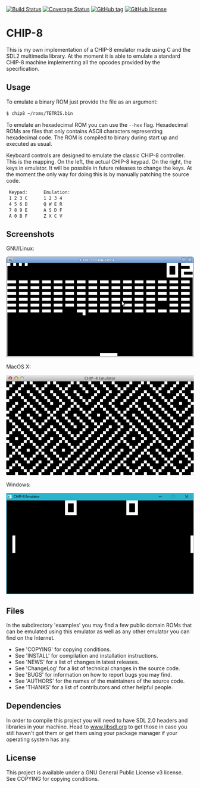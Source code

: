 [![Build Status](https://travis-ci.org/danirod/chip8.svg)](https://travis-ci.org/danirod/chip8)
[![Coverage Status](https://coveralls.io/repos/github/danirod/chip8/badge.svg?branch=devel)](https://coveralls.io/github/danirod/chip8?branch=devel)
[![GitHub tag](https://img.shields.io/github/tag/danirod/chip8.svg)](https://github.com/danirod/chip8/releases/latest)
[![GitHub license](https://img.shields.io/badge/license-GPL3-blue.svg)](http://www.gnu.org/licenses/gpl-3.0.html)

# CHIP-8

This is my own implementation of a CHIP-8 emulator made using C and the SDL2
multimedia library. At the moment it is able to emulate a standard CHIP-8
machine implementing all the opcodes provided by the specification.

## Usage

To emulate a binary ROM just provide the file as an argument:

```sh
$ chip8 ~/roms/TETRIS.bin
```

To emulate an hexadecimal ROM you can use the `--hex` flag. Hexadecimal ROMs
are files that only contains ASCII characters representing hexadecimal code.
The ROM is compiled to binary during start up and executed as usual.

Keyboard controls are designed to emulate the classic CHIP-8 controller. This
is the mapping. On the left, the actual CHIP-8 keypad. On the right, the
keys in emulator. It will be possible in future releases to change the keys.
At the moment the only way for doing this is by manually patching the source
code.

```
 Keypad:      Emulation:
 1 2 3 C      1 2 3 4
 4 5 6 D      Q W E R
 7 8 9 E      A S D F
 A 0 B F      Z X C V
```
## Screenshots

GNU/Linux:

![CHIP-8 Emulator on GNU/Linux](doc/linux.png)

MacOS X:

![CHIP-8 Emulator on MacOS X](doc/mac.png)


Windows:

![CHIP-8 Emulator on Windows](doc/windows.png)

## Files

In the subdirectory 'examples' you may find a few public domain ROMs that
can be emulated using this emulator as well as any other emulator you can
find on the Internet.

* See 'COPYING' for copying conditions.
* See 'INSTALL' for compilation and installation instructions.
* See 'NEWS' for a list of changes in latest releases.
* See 'ChangeLog' for a list of technical changes in the source code.
* See 'BUGS' for information on how to report bugs you may find.
* See 'AUTHORS' for the names of the maintainers of the source code.
* See 'THANKS' for a list of contributors and other helpful people.

## Dependencies

In order to compile this project you will need to have SDL 2.0 headers and
libraries in your machine. Head to www.libsdl.org to get those in case
you still haven't got them or get them using your package manager if your
operating system has any.

## License

This project is available under a GNU General Public License v3 license. See COPYING for copying conditions.
